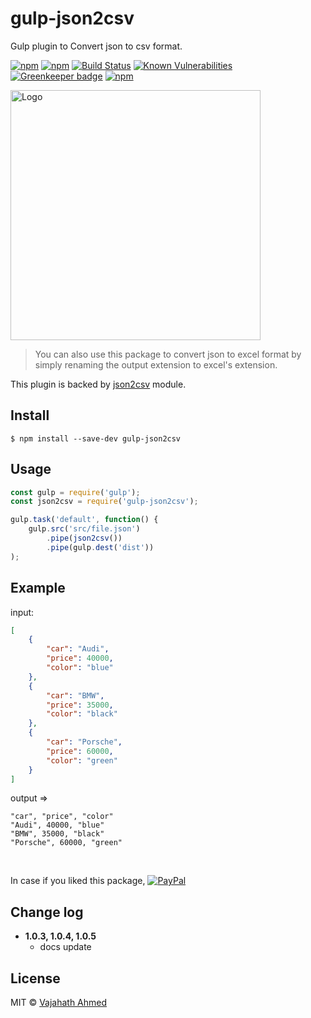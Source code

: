 # gulp-json2csv

Gulp plugin to Convert json to csv format.

[![npm](https://img.shields.io/badge/Gulp-Plugin-red.svg)](https://www.npmjs.com/package/gulp-json2csv) [![npm](https://img.shields.io/npm/v/gulp-json2csv.svg)](https://www.npmjs.com/package/gulp-json2csv)
[![Build Status](https://travis-ci.org/vajahath/gulp-json2csv.svg?branch=master)](https://travis-ci.org/vajahath/gulp-json2csv)
[![Known Vulnerabilities](https://snyk.io/test/npm/gulp-json2csv/badge.svg)](https://snyk.io/test/npm/gulp-json2csv)
[![Greenkeeper badge](https://badges.greenkeeper.io/vajahath/gulp-json2csv.svg)](https://greenkeeper.io/)
[![npm](https://img.shields.io/npm/dt/gulp-json2csv.svg)](https://www.npmjs.com/package/gulp-json2csv)

<img src="https://raw.githubusercontent.com/vajahath/gulp-json2csv/master/media/logo.jpg" alt="Logo" width=400/>

> You can also use this package to convert json to excel format by simply renaming the output extension to excel's extension.

This plugin is backed by [json2csv](https://www.npmjs.com/package/json2csv) module.

## Install

```
$ npm install --save-dev gulp-json2csv
```

## Usage

```js
const gulp = require('gulp');
const json2csv = require('gulp-json2csv');

gulp.task('default', function() {
	gulp.src('src/file.json')
		.pipe(json2csv())
		.pipe(gulp.dest('dist'))
);
```

## Example

input:

```json
[
	{
		"car": "Audi",
		"price": 40000,
		"color": "blue"
	},
	{
		"car": "BMW",
		"price": 35000,
		"color": "black"
	},
	{
		"car": "Porsche",
		"price": 60000,
		"color": "green"
	}
]
```

output =>

```
"car", "price", "color"
"Audi", 40000, "blue"
"BMW", 35000, "black"
"Porsche", 60000, "green"
```

<br>

In case if you liked this package, [![PayPal][badge_paypal_donate]][paypal-donations]

## Change log

* **1.0.3, 1.0.4, 1.0.5**
    * docs update

## License

MIT © [Vajahath Ahmed](https://facebook.com/vajahath.ahmed)

[badge_paypal_donate]: https://cdn.rawgit.com/vajahath/cloud-codes/a01f087f/badges/paypal_donate.svg
[paypal-donations]: https://paypal.me/vajahath
